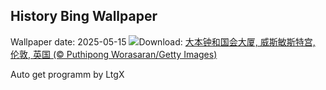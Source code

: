 ## History Bing Wallpaper
Wallpaper date: 2025-05-15
![](https://www.bing.com/th?id=OHR.LondonParliament_ZH-CN7089923691_UHD.jpg&w=1000)Download: [大本钟和国会大厦, 威斯敏斯特宫, 伦敦, 英国 (© Puthipong Worasaran/Getty Images)](https://www.bing.com/th?id=OHR.LondonParliament_ZH-CN7089923691_UHD.jpg)

Auto get programm by LtgX
